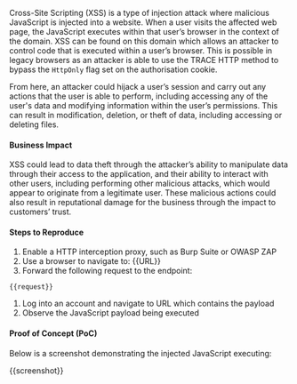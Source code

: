 Cross-Site Scripting (XSS) is a type of injection attack where malicious JavaScript is injected into a website. When a user visits the affected web page, the JavaScript executes within that user’s browser in the context of the domain. XSS can be found on this domain which allows an attacker to control code that is executed within a user’s browser. This is possible in legacy browsers as an attacker is able to use the TRACE HTTP method to bypass the `HttpOnly` flag set on the authorisation cookie.

From here, an attacker could hijack a user’s session and carry out any actions that the user is able to perform, including accessing any of the user's data and modifying information within the user’s permissions. This can result in modification, deletion, or theft of data, including accessing or deleting files.
  
#### Business Impact

XSS could lead to data theft through the attacker’s ability to manipulate data through their access to the application, and their ability to interact with other users, including performing other malicious attacks, which would appear to originate from a legitimate user. These malicious actions could also result in reputational damage for the business through the impact to customers’ trust.

#### Steps to Reproduce

1. Enable a HTTP interception proxy, such as Burp Suite or OWASP ZAP
1. Use a browser to navigate to: {{URL}}
1. Forward the following request to the endpoint:

```HTTP
{{request}}
```

1. Log into an account and navigate to URL which contains the payload
1. Observe the JavaScript payload being executed

#### Proof of Concept (PoC)

Below is a screenshot demonstrating the injected JavaScript executing:

{{screenshot}}
